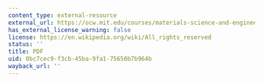```yaml
---
content_type: external-resource
external_url: https://ocw.mit.edu/courses/materials-science-and-engineering/3-22-mechanical-behavior-of-materials-spring-2008/study-materials/cros_sectn_qustn.pdf
has_external_license_warning: false
license: https://en.wikipedia.org/wiki/All_rights_reserved
status: ''
title: PDF
uid: 0bc7cec9-f3cb-45ba-9fa1-75650b7b964b
wayback_url: ''
---
```

